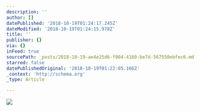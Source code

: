 ```yaml
---
description: ''
author: []
datePublished: '2018-10-19T01:24:17.245Z'
dateModified: '2018-10-19T01:24:15.978Z'
title: ''
publisher: {}
via: {}
inFeed: true
sourcePath: _posts/2018-10-19-ae4e25d6-f904-4160-be7d-567550ebfec6.md
starred: false
datePublishedOriginal: '2018-10-19T01:22:05.166Z'
_context: 'http://schema.org'
_type: Article

---
```

![](https://the-grid-user-content.s3-us-west-2.amazonaws.com/1adb17e5-b259-4389-8d9c-69da1012bde7.jpg)